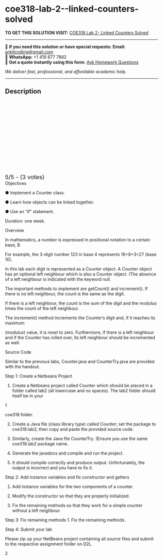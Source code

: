 # coe318-lab-2--linked-counters-solved
**TO GET THIS SOLUTION VISIT:** [COE318 Lab 2- Linked Counters Solved](https://www.ankitcodinghub.com/product/coe318-lab-2-linked-counters-solved-2/)


---

📩 **If you need this solution or have special requests:** **Email:** ankitcoding@gmail.com  
📱 **WhatsApp:** +1 419 877 7882  
📄 **Get a quote instantly using this form:** [Ask Homework Questions](https://www.ankitcodinghub.com/services/ask-homework-questions/)

*We deliver fast, professional, and affordable academic help.*

---

<h2>Description</h2>



<div class="kk-star-ratings kksr-auto kksr-align-center kksr-valign-top" data-payload="{&quot;align&quot;:&quot;center&quot;,&quot;id&quot;:&quot;126712&quot;,&quot;slug&quot;:&quot;default&quot;,&quot;valign&quot;:&quot;top&quot;,&quot;ignore&quot;:&quot;&quot;,&quot;reference&quot;:&quot;auto&quot;,&quot;class&quot;:&quot;&quot;,&quot;count&quot;:&quot;3&quot;,&quot;legendonly&quot;:&quot;&quot;,&quot;readonly&quot;:&quot;&quot;,&quot;score&quot;:&quot;5&quot;,&quot;starsonly&quot;:&quot;&quot;,&quot;best&quot;:&quot;5&quot;,&quot;gap&quot;:&quot;4&quot;,&quot;greet&quot;:&quot;Rate this product&quot;,&quot;legend&quot;:&quot;5\/5 - (3 votes)&quot;,&quot;size&quot;:&quot;24&quot;,&quot;title&quot;:&quot;COE318 Lab 2- Linked Counters Solved&quot;,&quot;width&quot;:&quot;138&quot;,&quot;_legend&quot;:&quot;{score}\/{best} - ({count} {votes})&quot;,&quot;font_factor&quot;:&quot;1.25&quot;}">

<div class="kksr-stars">

<div class="kksr-stars-inactive">
            <div class="kksr-star" data-star="1" style="padding-right: 4px">


<div class="kksr-icon" style="width: 24px; height: 24px;"></div>
        </div>
            <div class="kksr-star" data-star="2" style="padding-right: 4px">


<div class="kksr-icon" style="width: 24px; height: 24px;"></div>
        </div>
            <div class="kksr-star" data-star="3" style="padding-right: 4px">


<div class="kksr-icon" style="width: 24px; height: 24px;"></div>
        </div>
            <div class="kksr-star" data-star="4" style="padding-right: 4px">


<div class="kksr-icon" style="width: 24px; height: 24px;"></div>
        </div>
            <div class="kksr-star" data-star="5" style="padding-right: 4px">


<div class="kksr-icon" style="width: 24px; height: 24px;"></div>
        </div>
    </div>

<div class="kksr-stars-active" style="width: 138px;">
            <div class="kksr-star" style="padding-right: 4px">


<div class="kksr-icon" style="width: 24px; height: 24px;"></div>
        </div>
            <div class="kksr-star" style="padding-right: 4px">


<div class="kksr-icon" style="width: 24px; height: 24px;"></div>
        </div>
            <div class="kksr-star" style="padding-right: 4px">


<div class="kksr-icon" style="width: 24px; height: 24px;"></div>
        </div>
            <div class="kksr-star" style="padding-right: 4px">


<div class="kksr-icon" style="width: 24px; height: 24px;"></div>
        </div>
            <div class="kksr-star" style="padding-right: 4px">


<div class="kksr-icon" style="width: 24px; height: 24px;"></div>
        </div>
    </div>
</div>


<div class="kksr-legend" style="font-size: 19.2px;">
            5/5 - (3 votes)    </div>
    </div>
Objectives

● Implement a Counter class.

● Learn how objects can be linked together.

● Use an “if” statement.

Duration: one week.

Overview

In mathematics, a number is expressed in positional notation to a certain base, B

For example, the 3-digit number 123 in base 4 represents 16+8+3=27 (base 10).

In this lab each digit is represented as a Counter object. A Counter object has an optional left neighbour which is also a Counter object. (The absence of a left neighbour is indicated with the keyword null.

The important methods to implement are getCount() and increment(). If there is no left neighbour, the count is the same as the digit.

If there is a left neighbour, the count is the sum of the digit and the modulus times the count of the left neighbour.

The increment() method increments the Counter’s digit and, if it reaches its maximum

(modulus) value, it is reset to zero. Furthermore, if there is a left neighbour and if the Counter has rolled over, its left neighbour should be incremented as well.

Source Code

Similar to the previous labs, Counter.java and CounterTry.java are provided with the handout.

Step 1: Create a Netbeans Project

1. Create a Netbeans project called Counter which should be placed in a folder called lab2 (all lowercase and no spaces). The lab2 folder should itself be in your

1

coe318 folder.

2. Create a Java file (class library type) called Counter; set the package to coe318.lab2; then copy and paste the provided source code.

3. Similarly, create the Java file CounterTry. (Ensure you use the same coe318.lab2 package name.

4. Generate the javadocs and compile and run the project.

5. It should compile correctly and produce output. Unfortunately, the output is incorrect and you have to fix it.

Step 2: Add instance variables and fix constructor and getters

1. Add instance variables for the two components of a counter.

2. Modify the constructor so that they are properly initialized.

3. Fix the remaining methods so that they work for a simple counter without a left neighbour.

Step 3: Fix remaining methods 1. Fix the remaining methods.

Step 4: Submit your lab

Please zip up your NetBeans project containing all source files and submit to the respective assignment folder on D2L.

2
